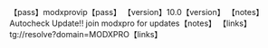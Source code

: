 【pass】modxprovip【pass】
【version】10.0【version】
【notes】Autocheck Update!! join modxpro for updates【notes】 
【links】tg://resolve?domain=MODXPRO【links】

